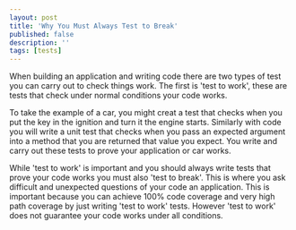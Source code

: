 ```yaml
---
layout: post
title: 'Why You Must Always Test to Break'
published: false
description: ''
tags: [tests]
---
```

When building an application and writing code there are two types of test you can carry out to check things work. The first is 'test to work', these are tests that check under normal conditions your code works.

To take the example of a car, you might creat a test that checks when you put the key in the ignition and turn it the engine starts. Similarly with code you will write a unit test that checks when you pass an expected argument into a method that you are returned that value you expect. You write and carry out these tests to prove your application or car works.  

While 'test to work' is important and you should always write tests that prove your code works you must also 'test to break'. This is where you ask difficult and unexpected questions of your code an application. This is important because you can achieve 100% code coverage and very high path coverage by just writing 'test to work' tests. However 'test to work' does not guarantee your code works under all conditions.